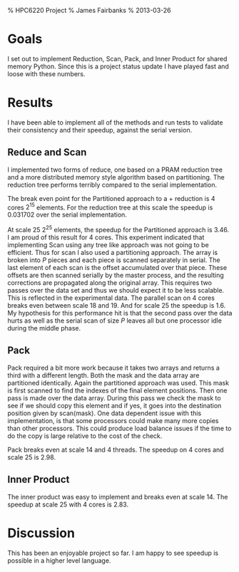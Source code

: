 % HPC6220 Project
% James Fairbanks
% 2013-03-26

# Goals
I set out to implement Reduction, Scan, Pack, and Inner Product for shared memory Python.
Since this is a project status update I have played fast and loose with these numbers.
# Results
I have been able to implement all of the methods and run tests to validate their consistency
and their speedup, against the serial version. 

## Reduce and Scan
I implemented two forms of reduce, one based on a PRAM reduction tree
and a more distributed memory style algorithm based on partitioning. 
The reduction tree performs terribly compared to the serial implementation. 

The break even point for the Partitioned approach to a + reduction is 4 cores $2^{15}$ elements.
For the reduction tree at this scale the speedup is 0.031702 over the serial implementation.

At scale 25 $2^{25}$ elements, the speedup for the Partitioned approach is 3.46. I am proud of this result for 4 cores.
This experiment indicated that implementing Scan using any tree like approach was not going to be efficient. 
Thus for scan I also used a partitioning approach. The array is broken into $P$ pieces and each piece is scanned separately in serial. 
The last element of each scan is the offset accumulated over that piece. These offsets are then scanned serially by the master process, 
and the resulting corrections are propagated along the original array. This requires two passes over the data set and thus we should 
expect it to be less scalable. This is reflected in the experimental data. The parallel scan on 4 cores breaks even between scale 18 and 19. And for 
scale 25 the speedup is 1.6. My hypothesis for this performance hit is that the second pass over the data hurts as well as the serial scan of size $P$
leaves all but one processor idle during the middle phase.

## Pack

Pack required a bit more work because it takes two arrays and returns a third with a different length.
Both the mask and the data array are partitioned identically.
Again the partitioned approach was used. This mask is first scanned to find the indexes of the final element positions. 
Then one pass is made over the data array. During this pass we check the mask to see if we should copy this element and 
if yes, it goes into the destination position given by scan(mask). One data dependent issue with this implementation, 
is that some processors could make many more copies than other processors. This could produce load balance issues if the time
to do the copy is large relative to the cost of the check. 

Pack breaks even at scale 14 and 4 threads. The speedup on 4 cores and scale 25 is 2.98.

## Inner Product 

The inner product was easy to implement and breaks even at scale 14. The speedup at scale 25 with 4 cores is 2.83.

# Discussion

This has been an enjoyable project so far. I am happy to see speedup is possible in a higher level language.
